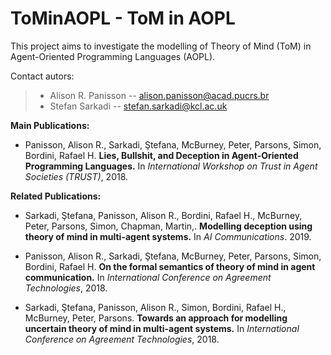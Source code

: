 # ToMinAOPL - ToM in AOPL

This project aims to investigate the modelling of Theory of Mind (ToM) in Agent-Oriented Programming Languages (AOPL).

Contact autors:

> * Alison R. Panisson -- alison.panisson@acad.pucrs.br
> * Stefan Sarkadi -- stefan.sarkadi@kcl.ac.uk

**Main Publications:**

* Panisson, Alison R., Sarkadi, Ştefana, McBurney, Peter, Parsons, Simon, Bordini, Rafael H. **Lies, Bullshit, and Deception in Agent-Oriented Programming Languages.** In *International Workshop on Trust in Agent Societies (TRUST)*, 2018.


**Related Publications:**

*  Sarkadi, Ştefana, Panisson, Alison R., Bordini, Rafael H., McBurney, Peter, Parsons, Simon, Chapman, Martin,. **Modelling deception using theory of mind in multi-agent systems.** In *AI Communications*. 2019.

* Panisson, Alison R., Sarkadi, Ştefana, McBurney, Peter, Parsons, Simon, Bordini, Rafael H. **On the formal semantics of theory of mind in agent communication.** In *International Conference on Agreement Technologies*, 2018.

* Sarkadi, Ştefana, Panisson, Alison R., Simon, Bordini, Rafael H., McBurney, Peter, Parsons. **Towards an approach for modelling uncertain theory of mind in multi-agent systems.** In *International Conference on Agreement Technologies*, 2018.


